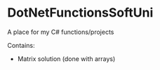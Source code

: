 # DotNetFunctionsSoftUni
 A place for my C# functions/projects

Contains:
 - Matrix solution (done with arrays)
